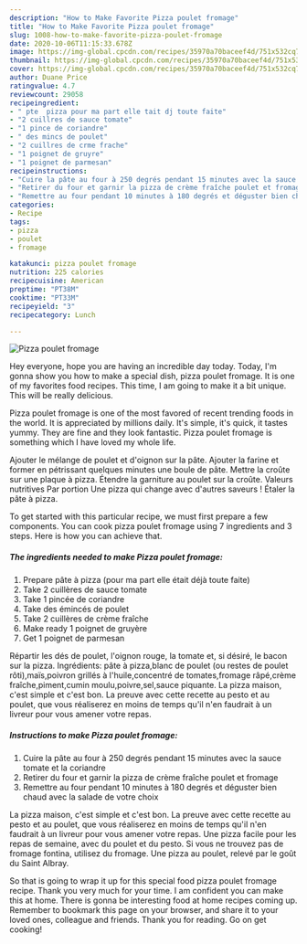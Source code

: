 ```yaml
---
description: "How to Make Favorite Pizza poulet fromage"
title: "How to Make Favorite Pizza poulet fromage"
slug: 1008-how-to-make-favorite-pizza-poulet-fromage
date: 2020-10-06T11:15:33.678Z
image: https://img-global.cpcdn.com/recipes/35970a70baceef4d/751x532cq70/pizza-poulet-fromage-photo-principale-de-la-recette.jpg
thumbnail: https://img-global.cpcdn.com/recipes/35970a70baceef4d/751x532cq70/pizza-poulet-fromage-photo-principale-de-la-recette.jpg
cover: https://img-global.cpcdn.com/recipes/35970a70baceef4d/751x532cq70/pizza-poulet-fromage-photo-principale-de-la-recette.jpg
author: Duane Price
ratingvalue: 4.7
reviewcount: 29058
recipeingredient:
- " pte  pizza pour ma part elle tait dj toute faite"
- "2 cuillres de sauce tomate"
- "1 pince de coriandre"
- " des mincs de poulet"
- "2 cuillres de crme frache"
- "1 poignet de gruyre"
- "1 poignet de parmesan"
recipeinstructions:
- "Cuire la pâte au four à 250 degrés pendant 15 minutes avec la sauce tomate et la coriandre"
- "Retirer du four et garnir la pizza de crème fraîche poulet et fromage"
- "Remettre au four pendant 10 minutes à 180 degrés et déguster bien chaud avec la salade de votre choix"
categories:
- Recipe
tags:
- pizza
- poulet
- fromage

katakunci: pizza poulet fromage 
nutrition: 225 calories
recipecuisine: American
preptime: "PT38M"
cooktime: "PT33M"
recipeyield: "3"
recipecategory: Lunch

---
```



![Pizza poulet fromage](https://img-global.cpcdn.com/recipes/35970a70baceef4d/751x532cq70/pizza-poulet-fromage-photo-principale-de-la-recette.jpg)

Hey everyone, hope you are having an incredible day today. Today, I'm gonna show you how to make a special dish, pizza poulet fromage. It is one of my favorites food recipes. This time, I am going to make it a bit unique. This will be really delicious.

Pizza poulet fromage is one of the most favored of recent trending foods in the world. It is appreciated by millions daily. It's simple, it's quick, it tastes yummy. They are fine and they look fantastic. Pizza poulet fromage is something which I have loved my whole life.

Ajouter le mélange de poulet et d&#39;oignon sur la pâte. Ajouter la farine et former en pétrissant quelques minutes une boule de pâte. Mettre la croûte sur une plaque à pizza. Étendre la garniture au poulet sur la croûte. Valeurs nutritives Par portion Une pizza qui change avec d&#39;autres saveurs ! Étaler la pâte à pizza.


To get started with this particular recipe, we must first prepare a few components. You can cook pizza poulet fromage using 7 ingredients and 3 steps. Here is how you can achieve that.

<!--inarticleads1-->

##### The ingredients needed to make Pizza poulet fromage:

1. Prepare  pâte à pizza (pour ma part elle était déjà toute faite)
1. Take 2 cuillères de sauce tomate
1. Take 1 pincée de coriandre
1. Take  des émincés de poulet
1. Take 2 cuillères de crème fraîche
1. Make ready 1 poignet de gruyère
1. Get 1 poignet de parmesan


Répartir les dés de poulet, l&#39;oignon rouge, la tomate et, si désiré, le bacon sur la pizza. Ingrédients: pâte à pizza,blanc de poulet (ou restes de poulet rôti),maïs,poivron grillés à l&#39;huile,concentré de tomates,fromage râpé,crème fraîche,piment,cumin moulu,poivre,sel,sauce piquante. La pizza maison, c&#39;est simple et c&#39;est bon. La preuve avec cette recette au pesto et au poulet, que vous réaliserez en moins de temps qu&#39;il n&#39;en faudrait à un livreur pour vous amener votre repas. 

<!--inarticleads2-->

##### Instructions to make Pizza poulet fromage:

1. Cuire la pâte au four à 250 degrés pendant 15 minutes avec la sauce tomate et la coriandre
1. Retirer du four et garnir la pizza de crème fraîche poulet et fromage
1. Remettre au four pendant 10 minutes à 180 degrés et déguster bien chaud avec la salade de votre choix


La pizza maison, c&#39;est simple et c&#39;est bon. La preuve avec cette recette au pesto et au poulet, que vous réaliserez en moins de temps qu&#39;il n&#39;en faudrait à un livreur pour vous amener votre repas. Une pizza facile pour les repas de semaine, avec du poulet et du pesto. Si vous ne trouvez pas de fromage fontina, utilisez du fromage. Une pizza au poulet, relevé par le goût du Saint Albray. 

So that is going to wrap it up for this special food pizza poulet fromage recipe. Thank you very much for your time. I am confident you can make this at home. There is gonna be interesting food at home recipes coming up. Remember to bookmark this page on your browser, and share it to your loved ones, colleague and friends. Thank you for reading. Go on get cooking!
